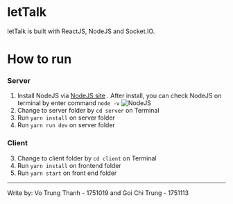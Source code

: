# letTalk
letTalk is built with ReactJS, NodeJS and Socket.IO. 

# How to run
### Server 
1. Install NodeJS via [NodeJS site](https://nodejs.org/en/) . After install, you can check NodeJS on terminal by enter command `node -v` 
![NodeJS](https://i.imgur.com/3sI6I7m.png)
3. Change to server folder by `cd server` on Terminal
5. Run `yarn install` on server folder
6. Run `yarn run dev` on server folder

### Client 
3. Change to client folder by `cd client` on Terminal
1. Run `yarn install` on frontend folder
2. Run `yarn start` on front end folder

***
Write by: Vo Trung Thanh - 1751019 and Goi Chi Trung - 1751113